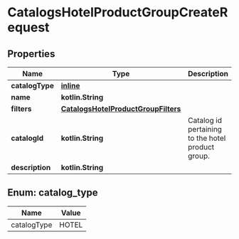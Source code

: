 
# CatalogsHotelProductGroupCreateRequest

## Properties
| Name | Type | Description | Notes |
| ------------ | ------------- | ------------- | ------------- |
| **catalogType** | [**inline**](#CatalogType) |  |  |
| **name** | **kotlin.String** |  |  |
| **filters** | [**CatalogsHotelProductGroupFilters**](CatalogsHotelProductGroupFilters.md) |  |  |
| **catalogId** | **kotlin.String** | Catalog id pertaining to the hotel product group. |  |
| **description** | **kotlin.String** |  |  [optional] |


<a id="CatalogType"></a>
## Enum: catalog_type
| Name | Value |
| ---- | ----- |
| catalogType | HOTEL |



